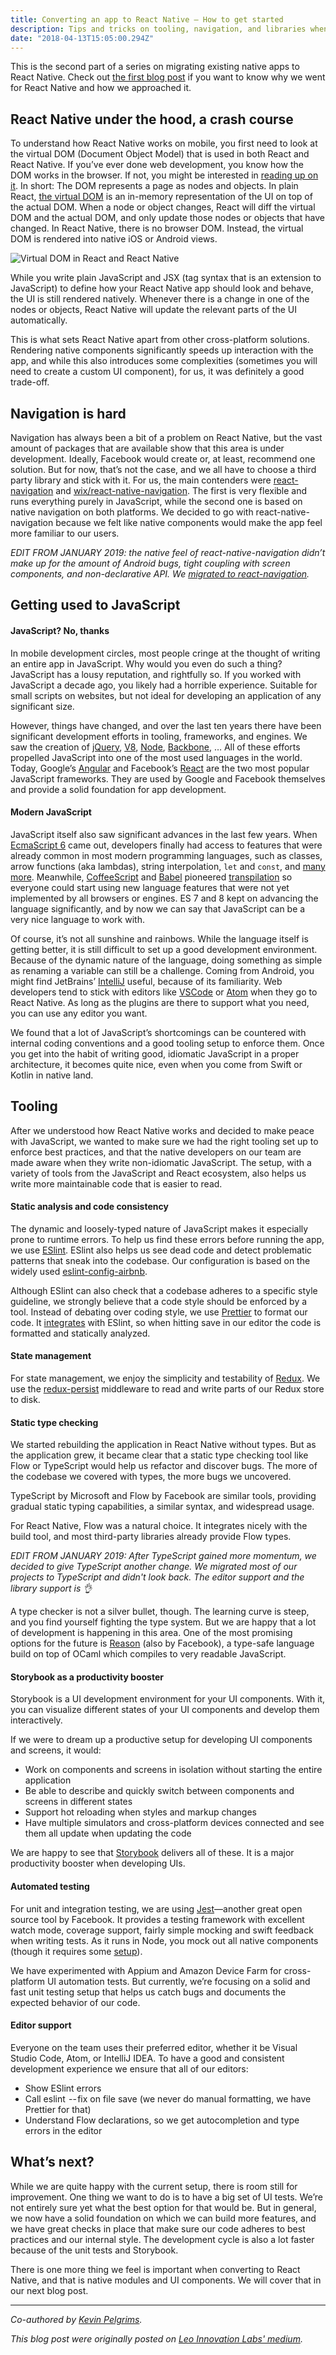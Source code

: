 ```yaml
---
title: Converting an app to React Native — How to get started
description: Tips and tricks on tooling, navigation, and libraries when getting into React Native development. Especially relevant for native mobile developers approaching React Native.
date: "2018-04-13T15:05:00.294Z"
---
```


This is the second part of a series on migrating existing native apps to React Native. Check out [the first blog post](https://medium.com/leoilab/converting-an-app-to-react-native-why-and-how-b56c02c07b96) if you want to know why we went for React Native and how we approached it.

## React Native under the hood, a crash course

To understand how React Native works on mobile, you first need to look at the virtual DOM (Document Object Model) that is used in both React and React Native. If you’ve ever done web development, you know how the DOM works in the browser. If not, you might be interested in [reading up on it](https://developer.mozilla.org/en-US/docs/Web/API/Document_Object_Model/Introduction). In short: The DOM represents a page as nodes and objects. In plain React, [the virtual DOM](https://reactjs.org/docs/faq-internals.html) is an in-memory representation of the UI on top of the actual DOM. When a node or object changes, React will diff the virtual DOM and the actual DOM, and only update those nodes or objects that have changed. In React Native, there is no browser DOM. Instead, the virtual DOM is rendered into native iOS or Android views.

![Virtual DOM in React and React Native](./react-native-vdom.png)

While you write plain JavaScript and JSX (tag syntax that is an extension to JavaScript) to define how your React Native app should look and behave, the UI is still rendered natively. Whenever there is a change in one of the nodes or objects, React Native will update the relevant parts of the UI automatically.

This is what sets React Native apart from other cross-platform solutions. Rendering native components significantly speeds up interaction with the app, and while this also introduces some complexities (sometimes you will need to create a custom UI component), for us, it was definitely a good trade-off.


## Navigation is hard

Navigation has always been a bit of a problem on React Native, but the vast amount of packages that are available show that this area is under development. Ideally, Facebook would create or, at least, recommend one solution. But for now, that’s not the case, and we all have to choose a third party library and stick with it. For us, the main contenders were [react-navigation](https://github.com/react-navigation/react-navigation) and [wix/react-native-navigation](https://github.com/wix/react-native-navigation). The first is very flexible and runs everything purely in JavaScript, while the second one is based on native navigation on both platforms. We decided to go with react-native-navigation because we felt like native components would make the app feel more familiar to our users.

*EDIT FROM JANUARY 2019: the native feel of react-native-navigation didn’t make up for the amount of Android bugs, tight coupling with screen components, and non-declarative API. We [migrated to react-navigation](https://twitter.com/kenneth_skovhus/status/1076186546322243584).*


## Getting used to JavaScript

#### JavaScript? No, thanks

In mobile development circles, most people cringe at the thought of writing an entire app in JavaScript. Why would you even do such a thing? JavaScript has a lousy reputation, and rightfully so. If you worked with JavaScript a decade ago, you likely had a horrible experience. Suitable for small scripts on websites, but not ideal for developing an application of any significant size.

However, things have changed, and over the last ten years there have been significant development efforts in tooling, frameworks, and engines. We saw the creation of [jQuery](https://jquery.com/), [V8](https://developers.google.com/v8/), [Node](https://nodejs.org), [Backbone](http://backbonejs.org/), … All of these efforts propelled JavaScript into one of the most used languages in the world. Today, Google’s [Angular](https://angularjs.org/) and Facebook’s [React](https://reactjs.org/) are the two most popular JavaScript frameworks. They are used by Google and Facebook themselves and provide a solid foundation for app development.

#### Modern JavaScript

JavaScript itself also saw significant advances in the last few years. When [EcmaScript 6](http://www.ecma-international.org/ecma-262/6.0/) came out, developers finally had access to features that were already common in most modern programming languages, such as classes, arrow functions (aka lambdas), string interpolation, `let` and `const`, and [many more](https://github.com/lukehoban/es6features). Meanwhile, [CoffeeScript](http://coffeescript.org/) and [Babel](https://babeljs.io/) pioneered [transpilation](https://scotch.io/tutorials/javascript-transpilers-what-they-are-why-we-need-them) so everyone could start using new language features that were not yet implemented by all browsers or engines. ES 7 and 8 kept on advancing the language significantly, and by now we can say that JavaScript can be a very nice language to work with.

Of course, it’s not all sunshine and rainbows. While the language itself is getting better, it is still difficult to set up a good development environment. Because of the dynamic nature of the language, doing something as simple as renaming a variable can still be a challenge. Coming from Android, you might find JetBrains’ [IntelliJ](https://www.jetbrains.com/idea/) useful, because of its familiarity. Web developers tend to stick with editors like [VSCode](https://code.visualstudio.com/) or [Atom](https://atom.io/) when they go to React Native. As long as the plugins are there to support what you need, you can use any editor you want.

We found that a lot of JavaScript’s shortcomings can be countered with internal coding conventions and a good tooling setup to enforce them. Once you get into the habit of writing good, idiomatic JavaScript in a proper architecture, it becomes quite nice, even when you come from Swift or Kotlin in native land.


## Tooling

After we understood how React Native works and decided to make peace with JavaScript, we wanted to make sure we had the right tooling set up to enforce best practices, and that the native developers on our team are made aware when they write non-idiomatic JavaScript. The setup, with a variety of tools from the JavaScript and React ecosystem, also helps us write more maintainable code that is easier to read.

#### Static analysis and code consistency

The dynamic and loosely-typed nature of JavaScript makes it especially prone to runtime errors. To help us find these errors before running the app, we use [ESlint](https://eslint.org/). ESlint also helps us see dead code and detect problematic patterns that sneak into the codebase. Our configuration is based on the widely used [eslint-config-airbnb](https://www.npmjs.com/package/eslint-config-airbnb).

Although ESlint can also check that a codebase adheres to a specific style guideline, we strongly believe that a code style should be enforced by a tool. Instead of debating over coding style, we use [Prettier](https://prettier.io/docs/en/why-prettier.html) to format our code. It [integrates](https://github.com/prettier/eslint-plugin-prettier) with ESlint, so when hitting save in our editor the code is formatted and statically analyzed.

#### State management

For state management, we enjoy the simplicity and testability of [Redux](https://redux.js.org/). We use the [redux-persist](https://github.com/rt2zz/redux-persist) middleware to read and write parts of our Redux store to disk.

#### Static type checking

We started rebuilding the application in React Native without types. But as the application grew, it became clear that a static type checking tool like Flow or TypeScript would help us refactor and discover bugs. The more of the codebase we covered with types, the more bugs we uncovered.

TypeScript by Microsoft and Flow by Facebook are similar tools, providing gradual static typing capabilities, a similar syntax, and widespread usage.

For React Native, Flow was a natural choice. It integrates nicely with the build tool, and most third-party libraries already provide Flow types.

*EDIT FROM JANUARY 2019: After TypeScript gained more momentum, we decided to give TypeScript another change. We migrated most of our projects to TypeScript and didn't look back. The editor support and the library support is 👌*

A type checker is not a silver bullet, though. The learning curve is steep, and you find yourself fighting the type system. But we are happy that a lot of development is happening in this area. One of the most promising options for the future is [Reason](https://reasonml.github.io/) (also by Facebook), a type-safe language build on top of OCaml which compiles to very readable JavaScript.

#### Storybook as a productivity booster

Storybook is a UI development environment for your UI components. With it, you can visualize different states of your UI components and develop them interactively.

If we were to dream up a productive setup for developing UI components and screens, it would:
- Work on components and screens in isolation without starting the entire application
- Be able to describe and quickly switch between components and screens in different states
- Support hot reloading when styles and markup changes
- Have multiple simulators and cross-platform devices connected and see them all update when updating the code</li></ul><p >We are happy to see that [Storybook](https://storybook.js.org) delivers all of these. It is a major productivity booster when developing UIs.

#### Automated testing

For unit and integration testing, we are using [Jest](https://facebook.github.io/jest/)—another great open source tool by Facebook. It provides a testing framework with excellent watch mode, coverage support, fairly simple mocking and swift feedback when writing tests. As it runs in Node, you mock out all native components (though it requires some [setup](https://github.com/facebook/react-native/blob/1490ab12ef156bf3201882eeabfcac18a1210352/jest/setup.js)).

We have experimented with Appium and Amazon Device Farm for cross-platform UI automation tests. But currently, we’re focusing on a solid and fast unit testing setup that helps us catch bugs and documents the expected behavior of our code.

#### Editor support

Everyone on the team uses their preferred editor, whether it be Visual Studio Code, Atom, or IntelliJ IDEA. To have a good and consistent development experience we ensure that all of our editors:

- Show ESlint errors
- Call eslint  \-\- fix on file save (we never do manual formatting, we have Prettier for that)
- Understand Flow declarations, so we get autocompletion and type errors in the editor


## What’s next?

While we are quite happy with the current setup, there is room still for improvement. One thing we want to do is to have a big set of UI tests. We’re not entirely sure yet what the best option for that would be. But in general, we now have a solid foundation on which we can build more features, and we have great checks in place that make sure our code adheres to best practices and our internal style. The development cycle is also a lot faster because of the unit tests and Storybook.

There is one more thing we feel is important when converting to React Native, and that is native modules and UI components. We will cover that in our next blog post.

----

*Co-authored by [Kevin Pelgrims](http://www.kevinpelgrims.com/).*

*This blog post were originally posted on [Leo Innovation Labs' medium](https://medium.com/leoilab/converting-an-app-to-react-native-how-to-get-started-924548ff6c62).*
